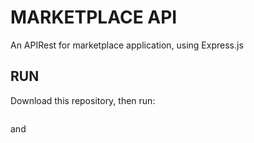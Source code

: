 # MARKETPLACE API

An APIRest for marketplace application, using Express.js

## RUN

Download this repository, then run:

```npm install

```

and

```npm run start

```
